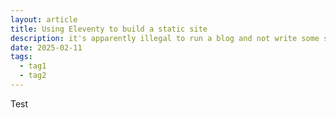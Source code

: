 ```yaml
---
layout: article
title: Using Eleventy to build a static site
description: it's apparently illegal to run a blog and not write some sort of year-in-review list
date: 2025-02-11
tags:
  - tag1
  - tag2
---
```


Test